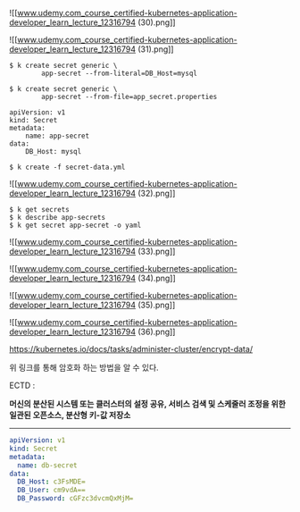 ![[www.udemy.com_course_certified-kubernetes-application-developer_learn_lecture_12316794 (30).png]]

![[www.udemy.com_course_certified-kubernetes-application-developer_learn_lecture_12316794 (31).png]]

```
$ k create secret generic \
		app-secret --from-literal=DB_Host=mysql
```

```
$ k create secret generic \
		app-secret --from-file=app_secret.properties
```

```
apiVersion: v1
kind: Secret
metadata: 
	name: app-secret
data:
	DB_Host: mysql
```

```
$ k create -f secret-data.yml
```

![[www.udemy.com_course_certified-kubernetes-application-developer_learn_lecture_12316794 (32).png]]

```
$ k get secrets
$ k describe app-secrets
$ k get secret app-secret -o yaml
```


![[www.udemy.com_course_certified-kubernetes-application-developer_learn_lecture_12316794 (33).png]]


![[www.udemy.com_course_certified-kubernetes-application-developer_learn_lecture_12316794 (34).png]]


![[www.udemy.com_course_certified-kubernetes-application-developer_learn_lecture_12316794 (35).png]]


![[www.udemy.com_course_certified-kubernetes-application-developer_learn_lecture_12316794 (36).png]]


https://kubernetes.io/docs/tasks/administer-cluster/encrypt-data/

위 링크를 통해 암호화 하는 방법을 알 수 있다.

ECTD :

**머신의 분산된 시스템 또는 클러스터의 설정 공유, 서비스 검색 및 스케줄러 조정을 위한 일관된 오픈소스, 분산형 키-값 저장소**



--- 


```yml
apiVersion: v1
kind: Secret
metadata:
  name: db-secret
data:
  DB_Host: c3FsMDE=
  DB_User: cm9vdA==
  DB_Password: cGFzc3dvcmQxMjM=
```
